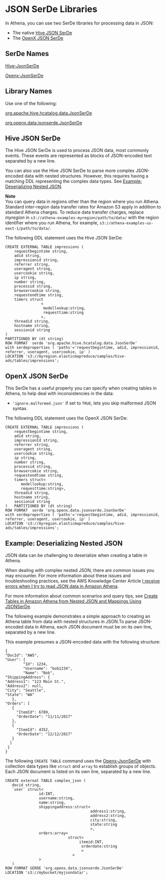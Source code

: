 # JSON SerDe Libraries<a name="json"></a>

In Athena, you can use two SerDe libraries for processing data in JSON:
+ The native [Hive JSON SerDe](#hivejson) 
+ The [OpenX JSON SerDe](#openxjson) 

## SerDe Names<a name="serde-names"></a>

 [Hive\-JsonSerDe](https://cwiki.apache.org/confluence/display/Hive/LanguageManual+DDL#LanguageManualDDL-JSON) 

 [Openx\-JsonSerDe](https://github.com/rcongiu/Hive-JSON-Serde) 

## Library Names<a name="library-names"></a>

Use one of the following:

 [org\.apache\.hive\.hcatalog\.data\.JsonSerDe](https://cwiki.apache.org/confluence/display/Hive/LanguageManual+DDL#LanguageManualDDL-JSON) 

 [org\.openx\.data\.jsonserde\.JsonSerDe](https://github.com/rcongiu/Hive-JSON-Serde) 

## Hive JSON SerDe<a name="hivejson"></a>

The Hive JSON SerDe is used to process JSON data, most commonly events\. These events are represented as blocks of JSON\-encoded text separated by a new line\.

You can also use the Hive JSON SerDe to parse more complex JSON\-encoded data with nested structures\. However, this requires having a matching DDL representing the complex data types\. See [Example: Deserializing Nested JSON](#nested-json-serde-example)\.

**Note**  
You can query data in regions other than the region where you run Athena\. Standard inter\-region data transfer rates for Amazon S3 apply in addition to standard Athena charges\. To reduce data transfer charges, replace *myregion* in `s3://athena-examples-myregion/path/to/data/` with the region identifier where you run Athena, for example, `s3://athena-examples-us-east-1/path/to/data/`\.

The following DDL statement uses the Hive JSON SerDe:

```
CREATE EXTERNAL TABLE impressions (
    requestbegintime string,
    adid string,
    impressionid string,
    referrer string,
    useragent string,
    usercookie string,
    ip string,
    number string,
    processid string,
    browsercookie string,
    requestendtime string,
    timers struct
                <
                 modellookup:string, 
                 requesttime:string
                >,
    threadid string, 
    hostname string,
    sessionid string
)   
PARTITIONED BY (dt string)
ROW FORMAT  serde 'org.apache.hive.hcatalog.data.JsonSerDe'
with serdeproperties ( 'paths'='requestbegintime, adid, impressionid, referrer, useragent, usercookie, ip' )
LOCATION 's3://myregion.elasticmapreduce/samples/hive-ads/tables/impressions';
```

## OpenX JSON SerDe<a name="openxjson"></a>

This SerDe has a useful property you can specify when creating tables in Athena, to help deal with inconsistencies in the data:
+  `'ignore.malformed.json'` if set to `TRUE`, lets you skip malformed JSON syntax\.

The following DDL statement uses the OpenX JSON SerDe:

```
CREATE EXTERNAL TABLE impressions (
    requestbegintime string,
    adid string,
    impressionId string,
    referrer string,
    useragent string,
    usercookie string,
    ip string,
    number string,
    processid string,
    browsercokie string,
    requestendtime string,
    timers struct<
       modellookup:string, 
       requesttime:string>,
    threadid string, 
    hostname string,
    sessionid string
)   PARTITIONED BY (dt string)
ROW FORMAT  serde 'org.openx.data.jsonserde.JsonSerDe'
with serdeproperties ( 'paths'='requestbegintime, adid, impressionid, referrer, useragent, usercookie, ip' )
LOCATION 's3://myregion.elasticmapreduce/samples/hive-ads/tables/impressions';
```

## Example: Deserializing Nested JSON<a name="nested-json-serde-example"></a>

JSON data can be challenging to deserialize when creating a table in Athena\.

 When dealing with complex nested JSON, there are common issues you may encounter\. For more information about these issues and troubleshooting practices, see the AWS Knowledge Center Article [I receive errors when I try to read JSON data in Amazon Athena](https://aws.amazon.com/premiumsupport/knowledge-center/error-json-athena/)\. 

For more information about common scenarios and query tips, see [Create Tables in Amazon Athena from Nested JSON and Mappings Using JSONSerDe](http://aws.amazon.com/blogs/big-data/create-tables-in-amazon-athena-from-nested-json-and-mappings-using-jsonserde/)\.

The following example demonstrates a simple approach to creating an Athena table from data with nested structures in JSON\.To parse JSON\-encoded data in Athena, each JSON document must be on its own line, separated by a new line\. 

This example presumes a JSON\-encoded data with the following structure:

```
{
"DocId": "AWS",
"User": {
        "Id": 1234,
        "Username": "bob1234", 
        "Name": "Bob",
"ShippingAddress": {
"Address1": "123 Main St.",
"Address2": null,
"City": "Seattle",
"State": "WA"
   },
"Orders": [
   {
     "ItemId": 6789,
     "OrderDate": "11/11/2017" 
   },
   {
     "ItemId": 4352,
     "OrderDate": "12/12/2017"
   }
  ]
 }
}
```

The following `CREATE TABLE` command uses the [Openx\-JsonSerDe](https://github.com/rcongiu/Hive-JSON-Serde) with collection data types like `struct` and `array` to establish groups of objects\. Each JSON document is listed on its own line, separated by a new line\.

```
CREATE external TABLE complex_json (
   docid string,
   `user` struct<
               id:INT,
               username:string,
               name:string,
               shippingaddress:struct<
                                      address1:string,
                                      address2:string,
                                      city:string,
                                      state:string
                                      >,
               orders:array<
                            struct<
                                 itemid:INT,
                                  orderdate:string
                                  >
                              >
               >
   )
ROW FORMAT SERDE 'org.openx.data.jsonserde.JsonSerDe'
LOCATION 's3://mybucket/myjsondata/';
```